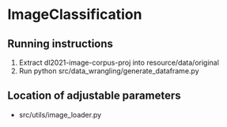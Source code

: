 # ImageClassification

## Running instructions

1. Extract dl2021-image-corpus-proj into resource/data/original
1. Run python src/data\_wrangling/generate\_dataframe.py

## Location of adjustable parameters

* src/utils/image\_loader.py
